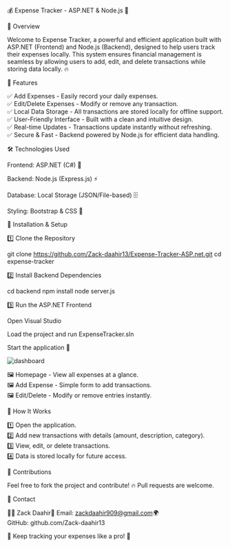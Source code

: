 💰 Expense Tracker - ASP.NET & Node.js 🚀

📌 Overview

Welcome to Expense Tracker, a powerful and efficient application built with ASP.NET (Frontend) and Node.js (Backend), designed to help users track their expenses locally. This system ensures financial management is seamless by allowing users to add, edit, and delete transactions while storing data locally. 🔥

🎯 Features

✅ Add Expenses - Easily record your daily expenses.<br/>
✅ Edit/Delete Expenses - Modify or remove any transaction. <br/>
✅ Local Data Storage - All transactions are stored locally for offline support. <br/>
✅ User-Friendly Interface - Built with a clean and intuitive design.<br/>
✅ Real-time Updates - Transactions update instantly without refreshing.<br/>
✅ Secure & Fast - Backend powered by Node.js for efficient data handling.<br/>

🛠️ Technologies Used

Frontend: ASP.NET (C#) 🎨

Backend: Node.js (Express.js) ⚡

Database: Local Storage (JSON/File-based) 🗄️

Styling: Bootstrap & CSS 💅

🔧 Installation & Setup

1️⃣ Clone the Repository

git clone https://github.com/Zack-daahir13/Expense-Tracker-ASP.net.git
cd expense-tracker

2️⃣ Install Backend Dependencies

cd backend
npm install
node server.js

3️⃣ Run the ASP.NET Frontend

Open Visual Studio

Load the project and run ExpenseTracker.sln

Start the application 🚀

![dashboard](https://github.com/user-attachments/assets/3f6bad6f-3126-4e9c-8728-559e46bde80d)


🖼️ Homepage - View all expenses at a glance.<br/>
🖼️ Add Expense - Simple form to add transactions. <br/>
🖼️ Edit/Delete - Modify or remove entries instantly. <br/>

🚀 How It Works

1️⃣ Open the application. <br/>
2️⃣ Add new transactions with details (amount, description, category). <br/>
3️⃣ View, edit, or delete transactions. <br/>
4️⃣ Data is stored locally for future access. <br/>

🤝 Contributions

Feel free to fork the project and contribute! 🔥 Pull requests are welcome.

📩 Contact

👨‍💻 Zack Daahir📧 Email: zackdaahir909@gmail.com🌍<br/>
GitHub: github.com/Zack-daahir13

🚀 Keep tracking your expenses like a pro! 💸

